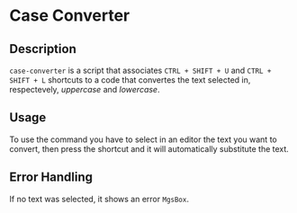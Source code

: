 # Case Converter

## Description
`case-converter` is a script that associates `CTRL + SHIFT + U` and `CTRL + SHIFT + L` shortcuts to a code that convertes the text selected in, respectevely, *uppercase* and *lowercase*.

## Usage 
To use the command you have to select in an editor the text you want to convert, then press the shortcut and it will automatically substitute the text.

## Error Handling
If no text was selected, it shows an error `MgsBox`.